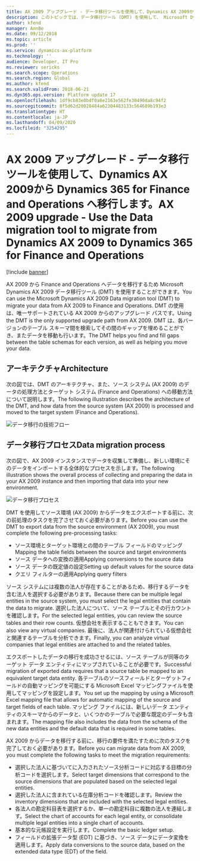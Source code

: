 ```yaml
---
title: AX 2009 アップグレード - データ移行ツールを使用して、Dynamics AX 2009から Dynamics 365 for Finance and Operations へ移行します。
description: このトピックでは、データ移行ツール (DMT) を使用して、 Microsoft Dynamics AX 2009 から Finance and Operations へデータを移行する方法を説明します。
author: kfend
manager: AnnBe
ms.date: 09/12/2018
ms.topic: article
ms.prod: ''
ms.service: dynamics-ax-platform
ms.technology: ''
audience: Developer, IT Pro
ms.reviewer: sericks
ms.search.scope: Operations
ms.search.region: Global
ms.author: kfend
ms.search.validFrom: 2018-06-21
ms.dyn365.ops.version: Platform update 17
ms.openlocfilehash: 1df9cb83e0bdf0a8e2163e562fe30490da8c94f2
ms.sourcegitcommit: 8f5d62d20028484a62304483133c564689b193e3
ms.translationtype: HT
ms.contentlocale: ja-JP
ms.lasthandoff: 04/09/2020
ms.locfileid: "3254295"
---
```

# <a name="ax-2009-upgrade---use-the-data-migration-tool-to-migrate-from-dynamics-ax-2009-to-dynamics-365-for-finance-and-operations"></a><span data-ttu-id="3a28f-103">AX 2009 アップグレード - データ移行ツールを使用して、Dynamics AX 2009から Dynamics 365 for Finance and Operations へ移行します。</span><span class="sxs-lookup"><span data-stu-id="3a28f-103">AX 2009 upgrade - Use the Data migration tool to migrate from Dynamics AX 2009 to Dynamics 365 for Finance and Operations</span></span> 

[!include [banner](../includes/banner.md)]

<span data-ttu-id="3a28f-104">AX 2009 から Finance and Operations へデータを移行するため Microsoft Dynamics AX 2009 データ移行ツール (DMT) を使用することができます。</span><span class="sxs-lookup"><span data-stu-id="3a28f-104">You can use the Microsoft Dynamics AX 2009 Data migration tool (DMT) to migrate your data from AX 2009 to Finance and Operations.</span></span> <span data-ttu-id="3a28f-105">DMT の使用は、唯一サポートされている AX 2009 からのアップグレード パスです。</span><span class="sxs-lookup"><span data-stu-id="3a28f-105">Using the DMT is the only supported upgrade path from AX 2009.</span></span> <span data-ttu-id="3a28f-106">DMT は、各バージョンのテーブル スキーマ間を検索してその間のギャップを埋めることができ、またデータを移動も行います。</span><span class="sxs-lookup"><span data-stu-id="3a28f-106">The DMT helps you find and fill gaps between the table schemas for each version, as well as helping you move your data.</span></span> 

## <a name="architecture"></a><span data-ttu-id="3a28f-107">アーキテクチャ</span><span class="sxs-lookup"><span data-stu-id="3a28f-107">Architecture</span></span>
<span data-ttu-id="3a28f-108">次の図では、DMT のアーキテクチャ、また、ソース システム (AX 2009) のデータの処理方法とターゲット システム (Finance and Operations) への移動方法について説明します。</span><span class="sxs-lookup"><span data-stu-id="3a28f-108">The following illustration describes the architecture of the DMT, and how data from the source system (AX 2009) is processed and moved to the target system (Finance and Operations).</span></span>

![データ移行の技術フロー](media/dmt_technical_flow.png)

## <a name="data-migration-process"></a><span data-ttu-id="3a28f-110">データ移行プロセス</span><span class="sxs-lookup"><span data-stu-id="3a28f-110">Data migration process</span></span>

<span data-ttu-id="3a28f-111">次の図で、AX 2009 インスタンスでデータを収集して準備し、新しい環境にそのデータをインポートする全体的なプロセスを示します。</span><span class="sxs-lookup"><span data-stu-id="3a28f-111">The following illustration shows the overall process of collecting and preparing the data in your AX 2009 instance and then importing that data into your new environment.</span></span>

![データ移行プロセス](media/dmt_process_flow.PNG)

<span data-ttu-id="3a28f-113">DMT を使用してソース環境 (AX 2009) からデータをエクスポートする前に、次の前処理のタスクを完了させておく必要があります。</span><span class="sxs-lookup"><span data-stu-id="3a28f-113">Before you can use the DMT to export data from the source environment (AX 2009), you must complete the following pre-processing tasks:</span></span>

- <span data-ttu-id="3a28f-114">ソース環境とターゲット環境との間のテーブル フィールドのマッピング</span><span class="sxs-lookup"><span data-stu-id="3a28f-114">Mapping the table fields between the source and target environments</span></span>
- <span data-ttu-id="3a28f-115">ソース データへの変換の適用</span><span class="sxs-lookup"><span data-stu-id="3a28f-115">Applying conversions to the source data</span></span>
- <span data-ttu-id="3a28f-116">ソース データの既定値の設定</span><span class="sxs-lookup"><span data-stu-id="3a28f-116">Setting up default values for the source data</span></span>
- <span data-ttu-id="3a28f-117">クエリ フィルターの適用</span><span class="sxs-lookup"><span data-stu-id="3a28f-117">Applying query filters</span></span>

<span data-ttu-id="3a28f-118">ソース システムには複数の法人が存在することがあるため、移行するデータを含む法人を選択する必要があります。</span><span class="sxs-lookup"><span data-stu-id="3a28f-118">Because there can be multiple legal entities in the source system, you must select the legal entities that contain the data to migrate.</span></span> <span data-ttu-id="3a28f-119">選択した法人について、ソース テーブルとその行カウントを確認します。</span><span class="sxs-lookup"><span data-stu-id="3a28f-119">For the selected legal entities, you can review the source tables and their row counts.</span></span> <span data-ttu-id="3a28f-120">仮想会社を表示することもできます。</span><span class="sxs-lookup"><span data-stu-id="3a28f-120">You can also view any virtual companies.</span></span> <span data-ttu-id="3a28f-121">最後に、法人が関連付けられている仮想会社と関連するテーブルを分析できます。</span><span class="sxs-lookup"><span data-stu-id="3a28f-121">Finally, you can analyze virtual companies that legal entities are attached to and the related tables.</span></span>

<span data-ttu-id="3a28f-122">エクスポートしたデータの移行を成功させるには、ソース テーブルが同等のターゲット データ エンティティにマップされていることが必要です。</span><span class="sxs-lookup"><span data-stu-id="3a28f-122">Successful migration of exported data requires that a source table be mapped to an equivalent target data entity.</span></span> <span data-ttu-id="3a28f-123">各テーブルのソースフィールドとターゲットフィールドの自動マッピングを可能にする Microsoft Excel マッピングファイルを使用してマッピングを設定します。</span><span class="sxs-lookup"><span data-stu-id="3a28f-123">You set up the mapping by using a Microsoft Excel mapping file that allows for automatic mapping of the source and target fields of each table.</span></span> <span data-ttu-id="3a28f-124">マッピング ファイルには、新しいデータ エンティティのスキーマからのデータと、いくつかのテーブルで必要な既定のデータも含まれます。</span><span class="sxs-lookup"><span data-stu-id="3a28f-124">The mapping file also includes the data from the schema of the new data entities and the default data that is required in some tables.</span></span>

<span data-ttu-id="3a28f-125">AX 2009 からデータを移行する前に、移行の要件を満たすために次のタスクを完了しておく必要があります。</span><span class="sxs-lookup"><span data-stu-id="3a28f-125">Before you can migrate data from AX 2009, you must complete the following tasks to meet the migration requirements:</span></span>

- <span data-ttu-id="3a28f-126">選択した法人に基づいてに入力されたソース分析コードに対応する目標の分析コードを選択します。</span><span class="sxs-lookup"><span data-stu-id="3a28f-126">Select target dimensions that correspond to the source dimensions that are populated based on the selected legal entities.</span></span>
- <span data-ttu-id="3a28f-127">選択した法人に含まれている在庫分析コードを確認します。</span><span class="sxs-lookup"><span data-stu-id="3a28f-127">Review the inventory dimensions that are included with the selected legal entities.</span></span>
- <span data-ttu-id="3a28f-128">各法人の勘定科目表を選択するか、単一の勘定科目に複数の法人を連結します。</span><span class="sxs-lookup"><span data-stu-id="3a28f-128">Select the chart of accounts for each legal entity, or consolidate multiple legal entities into a single chart of accounts.</span></span>
- <span data-ttu-id="3a28f-129">基本的な元帳設定を実行します。</span><span class="sxs-lookup"><span data-stu-id="3a28f-129">Complete the basic ledger setup.</span></span>
- <span data-ttu-id="3a28f-130">フィールドの拡張データ型 (EDT) に基づき、ソース データにデータ変換を適用します。</span><span class="sxs-lookup"><span data-stu-id="3a28f-130">Apply data conversions to the source data, based on the extended data type (EDT) of the field.</span></span>

